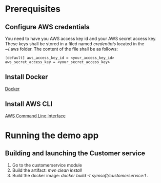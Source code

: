 # Prerequisites  #
## Configure AWS credentials ##
You need to have you AWS access key id and your AWS secret access key.
These keys shall be stored in a filed named *credentials* located in the ~/.aws folder.
The content of the file shall be as follows:

`
  [default]
  aws_access_key_id = <your_access_key_id>
  aws_secret_access_key = <your_secret_access_key>
`

## Install Docker ##
[Docker](https://docs.docker.com)

## Install AWS CLI ##
[AWS Command Line Interface](https://aws.amazon.com/cli/)


# Running the demo app #
## Building and launching the Customer service ##
1. Go to the customerservice module
2. Build the artifact: *mvn clean install*
3. Build the docker image: *docker build -t symsoft/customerservice:1 .*


